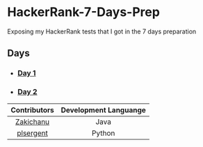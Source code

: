 # HackerRank-7-Days-Prep

Exposing my HackerRank tests that I got in the 7 days preparation

## Days

- ### [Day 1](Day_1)

- ### [Day 2](Day_2)


| Contributors | Development Languange |
| :---: | :----:|
| [Zakichanu](https://github.com/Zakichanu) | Java |
| [plsergent](https://github.com/plsergent) | Python |
